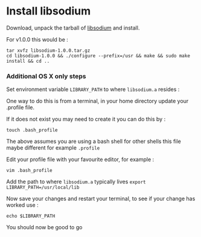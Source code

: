 # Install libsodium

Download, unpack the tarball of [libsodium](https://download.libsodium.org/libsodium/releases/) and install.

For v1.0.0 this would be :
```
tar xvfz libsodium-1.0.0.tar.gz
cd libsodium-1.0.0 && ./configure --prefix=/usr && make && sudo make install && cd ..
```
### Additional OS X only steps

Set environment variable `LIBRARY_PATH` to where `libsodium.a` resides :

One way to do this is from a terminal, in your home directory update your .profile file.

If it does not exist you may need to create it you can do this by :
```
touch .bash_profile
```
The above assumes you are using a bash shell for other shells this file maybe different for example `.profile`

Edit your profile file with your favourite editor, for example :
```
vim .bash_profile
```

Add the path to where `libsodium.a` typically lives `export LIBRARY_PATH=/usr/local/lib` 

Now save your changes and restart your terminal, to see if your change has worked use :
```
echo $LIBRARY_PATH
```

You should now be good to go





